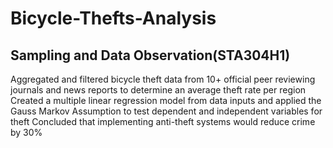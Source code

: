 # Bicycle-Thefts-Analysis

## Sampling and Data Observation(STA304H1)

Aggregated and filtered bicycle theft data from 10+ official peer reviewing journals and news reports to determine an average theft rate per region
Created a multiple linear regression model from data inputs and applied the Gauss Markov Assumption to test dependent and independent variables for theft 
Concluded that implementing anti-theft systems would reduce crime by 30%

